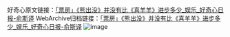 好奇心原文链接：[「票房」《熊出没》并没有比《喜羊羊》进步多少_娱乐_好奇心日报-俞斯译](https://www.qdaily.com/articles/6079.html)
WebArchive归档链接：[「票房」《熊出没》并没有比《喜羊羊》进步多少_娱乐_好奇心日报-俞斯译](http://web.archive.org/web/20160630032542/http://www.qdaily.com/articles/6079.html)
![image](http://ww3.sinaimg.cn/large/007d5XDply1g3whf60m0aj30u036ahdt)